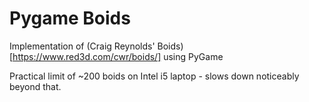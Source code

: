 # Pygame Boids

Implementation of (Craig Reynolds' Boids)[https://www.red3d.com/cwr/boids/] using PyGame

Practical limit of ~200 boids on Intel i5 laptop - slows down noticeably beyond that.